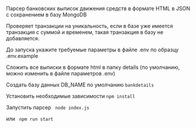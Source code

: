 Парсер банковских выписок движения средств в формате HTML в JSON с сохранением в базу MongoDB

Проверяет транзакции на уникальность, если в базе уже имеется транзакция с суммой и временем, такая транзакция в базу не добавляется.

До запуска укажите требуемые параметры в файле .env по образцу .env.example

Сложить все выписки в формате html в папку details (по умолчанию, можно изменить в файле параметров .env) 

Создать базу данных DB_NAME по умолчанию  ``` bankdetails ``` 

Установить необходимые зависимости  ``` npm install ```

Запустить парсер   ```  node index.js  ```

или ```  npm run start  ```

